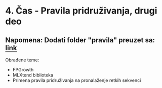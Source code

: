 # 4. Čas - Pravila pridruživanja, drugi deo

## Napomena: Dodati folder "pravila" preuzet sa: [link](http://poincare.matf.bg.ac.rs/~nenad/ip2.2022/podaci_za_pravila_pridruzivanja.7z)

Obrađene teme:
- FPGrowth
- MLXtend biblioteka
- Primena pravila pridruživanja na pronalaženje retkih sekvenci